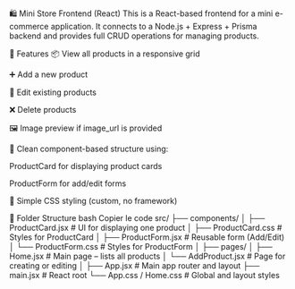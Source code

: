 🛍️ Mini Store Frontend (React)
This is a React-based frontend for a mini e-commerce application. It connects to a Node.js + Express + Prisma backend and provides full CRUD operations for managing products.

🚀 Features
📦 View all products in a responsive grid

➕ Add a new product

📝 Edit existing products

❌ Delete products

🖼️ Image preview if image_url is provided

🧩 Clean component-based structure using:

ProductCard for displaying product cards

ProductForm for add/edit forms

🎨 Simple CSS styling (custom, no framework)

📂 Folder Structure
bash
Copier le code
src/
├── components/
│   ├── ProductCard.jsx       # UI for displaying one product
│   ├── ProductCard.css       # Styles for ProductCard
│   ├── ProductForm.jsx       # Reusable form (Add/Edit)
│   └── ProductForm.css       # Styles for ProductForm
│
├── pages/
│   ├── Home.jsx              # Main page – lists all products
│   └── AddProduct.jsx        # Page for creating or editing
│
├── App.jsx                   # Main app router and layout
├── main.jsx                  # React root
└── App.css / Home.css        # Global and layout styles
